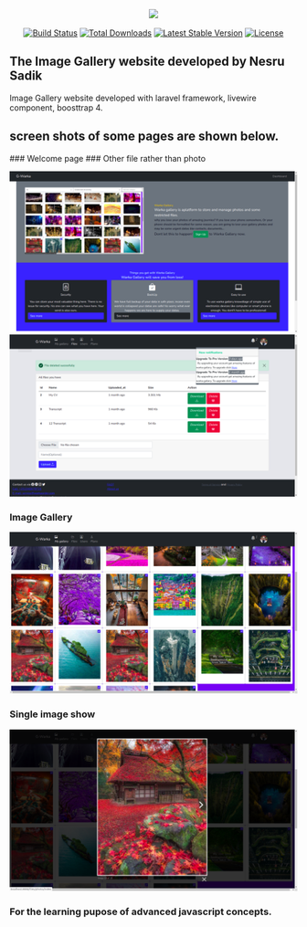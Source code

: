 <p align="center"><a href="https://laravel.com" target="_blank"><img src="https://raw.githubusercontent.com/laravel/art/master/logo-lockup/5%20SVG/2%20CMYK/1%20Full%20Color/laravel-logolockup-cmyk-red.svg" width="400"></a></p>

<p align="center">
<a href="https://travis-ci.org/laravel/framework"><img src="https://travis-ci.org/laravel/framework.svg" alt="Build Status"></a>
<a href="https://packagist.org/packages/laravel/framework"><img src="https://img.shields.io/packagist/dt/laravel/framework" alt="Total Downloads"></a>
<a href="https://packagist.org/packages/laravel/framework"><img src="https://img.shields.io/packagist/v/laravel/framework" alt="Latest Stable Version"></a>
<a href="https://packagist.org/packages/laravel/framework"><img src="https://img.shields.io/packagist/l/laravel/framework" alt="License"></a>
</p>

## The Image Gallery website developed by Nesru Sadik

Image Gallery website developed with laravel framework, livewire component, boosttrap 4. 

## screen shots of some pages are shown below.

<p> ### Welcome page                                          ### Other file rather than photo </p>
<p> <img src="public/intro/welcome.png">  <img src="public/intro/other_file.png" > </p>


### Image Gallery
<img src="public/intro/gallery.png">

### Single image show
<img src="public/intro/single_show.png">


### For the learning pupose of advanced javascript concepts.